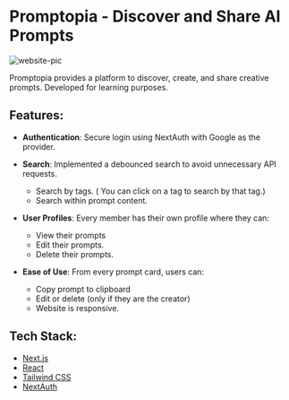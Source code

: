 # Promptopia - Discover and Share AI Prompts

![website-pic](https://i.imgur.com/Melmbnx.png)

Promptopia provides a platform to discover, create, and share creative prompts. Developed for learning purposes.

## Features:
- **Authentication**: Secure login using NextAuth with Google as the provider.
- **Search**: Implemented a debounced search to avoid unnecessary API requests.
  - Search by tags.  ( You can click on a tag to search by that tag.)
  - Search within prompt content.

- **User Profiles**: Every member has their own profile where they can:
  - View their prompts
  - Edit their prompts.
  - Delete their prompts.
- **Ease of Use**: From every prompt card, users can:
  - Copy prompt to clipboard
  - Edit or delete (only if they are the creator)
  - Website is responsive.

## Tech Stack:
- [Next.js](https://nextjs.org/)
- [React](https://reactjs.org/)
- [Tailwind CSS](https://tailwindcss.com/)
- [NextAuth](https://next-auth.js.org/)


